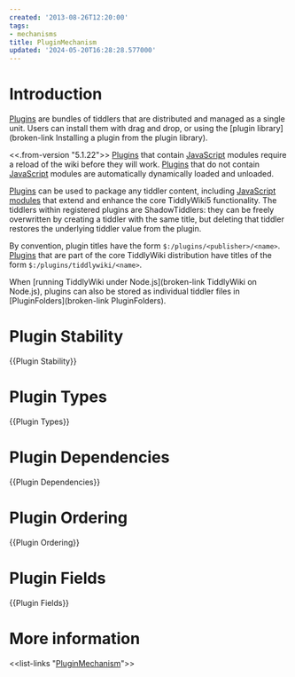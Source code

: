 ```yaml
---
created: '2013-08-26T12:20:00'
tags:
- mechanisms
title: PluginMechanism
updated: '2024-05-20T16:28:28.577000'
---
```


# Introduction

[Plugins](./Plugins.md) are bundles of tiddlers that are distributed and managed as a single unit. Users can install them with drag and drop, or using the [plugin library](broken-link Installing a plugin from the plugin library).

<<.from-version "5.1.22">> [Plugins](./Plugins.md) that contain [JavaScript](./JavaScript.md) modules require a reload of the wiki before they will work. [Plugins](./Plugins.md) that do not contain [JavaScript](./JavaScript.md) modules are automatically dynamically loaded and unloaded. 

[Plugins](./Plugins.md) can be used to package any tiddler content, including [JavaScript](./JavaScript.md) [modules](./Modules.md) that extend and enhance the core TiddlyWiki5 functionality. The tiddlers within registered plugins are ShadowTiddlers: they can be freely overwritten by creating a tiddler with the same title, but deleting that tiddler restores the underlying tiddler value from the plugin.

By convention, plugin titles have the form `$:/plugins/<publisher>/<name>`. [Plugins](./Plugins.md) that are part of the core TiddlyWiki distribution have titles of the form `$:/plugins/tiddlywiki/<name>`.

When [running TiddlyWiki under Node.js](broken-link TiddlyWiki on Node.js), plugins can also be stored as individual tiddler files in [PluginFolders](broken-link PluginFolders).

# Plugin Stability

{{Plugin Stability}}

# Plugin Types

{{Plugin Types}}

# Plugin Dependencies

{{Plugin Dependencies}}

# Plugin Ordering

{{Plugin Ordering}}

# Plugin Fields

{{Plugin Fields}}

# More information

<<list-links "[PluginMechanism](tiddlywiki://PluginMechanism)">>